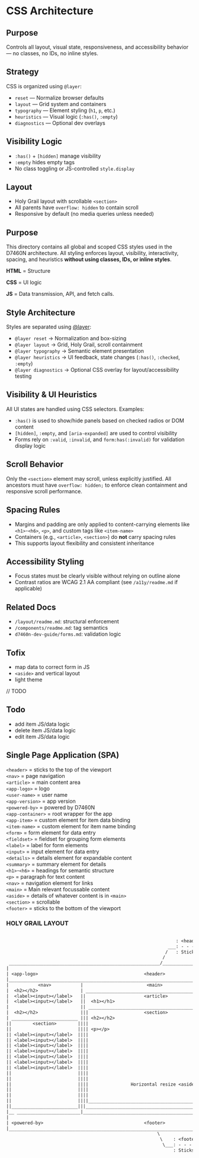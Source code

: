 # CSS Architecture

## Purpose

Controls all layout, visual state, responsiveness, and accessibility behavior — no classes, no IDs, no inline styles.

## Strategy

CSS is organized using `@layer`:
- `reset` — Normalize browser defaults
- `layout` — Grid system and containers
- `typography` — Element styling (`h1`, `p`, etc.)
- `heuristics` — Visual logic (`:has()`, `:empty`)
- `diagnostics` — Optional dev overlays

## Visibility Logic

- `:has()` + `[hidden]` manage visibility
- `:empty` hides empty tags
- No class toggling or JS-controlled `style.display`

## Layout

- Holy Grail layout with scrollable `<section>`
- All parents have `overflow: hidden` to contain scroll
- Responsive by default (no media queries unless needed)


## Purpose

This directory contains all global and scoped CSS styles used in the D7460N architecture. All styling enforces layout, visibility, interactivity, spacing, and heuristics **without using classes, IDs, or inline styles**.

**HTML** = Structure<br>

**CSS** = UI logic<br>

**JS** = Data transmission, API, and fetch calls.

## Style Architecture

Styles are separated using [@layer](https://developer.mozilla.org/en-US/docs/Web/CSS/@layer):

- `@layer reset` → Normalization and box-sizing
- `@layer layout` → Grid, Holy Grail, scroll containment
- `@layer typography` → Semantic element presentation
- `@layer heuristics` → UI feedback, state changes (`:has()`, `:checked`, `:empty`)
- `@layer diagnostics` → Optional CSS overlay for layout/accessibility testing

## Visibility & UI Heuristics

All UI states are handled using CSS selectors. Examples:

- `:has()` is used to show/hide panels based on checked radios or DOM content
- `[hidden]`, `:empty`, and `[aria-expanded]` are used to control visibility
- Forms rely on `:valid`, `:invalid`, and `form:has(:invalid)` for validation display logic

## Scroll Behavior

Only the `<section>` element may scroll, unless explicitly justified. All ancestors must have `overflow: hidden;` to enforce clean containment and responsive scroll performance.

## Spacing Rules

- Margins and padding are only applied to content-carrying elements like `<h1>`-`<h6>`, `<p>`, and custom tags like `<item-name>`
- Containers (e.g., `<article>`, `<section>`) do **not** carry spacing rules
- This supports layout flexibility and consistent inheritance

## Accessibility Styling

- Focus states must be clearly visible without relying on outline alone
- Contrast ratios are WCAG 2.1 AA compliant (see `/a11y/readme.md` if applicable)

## Related Docs

- `/layout/readme.md`: structural enforcement
- `/components/readme.md`: tag semantics
- `d7460n-dev-guide/forms.md`: validation logic

## Tofix

- map data to correct form in JS
- `<aside>` and vertical layout
- light theme

// TODO

## Todo

- add item JS/data logic
- delete item JS/data logic
- edit item JS/data logic

## Single Page Application (SPA)

`<header>` = sticks to the top of the viewport<br>
`<nav>` = page navigation<br>
`<article>` = main content area<br>
`<app-logo>` = logo<br>
`<user-name>` = user name<br>
`<app-version>` = app version<br>
`<powered-by>` = powered by D7460N<br>
`<app-container>` = root wrapper for the app<br>
`<app-item>` = custom element for item data binding<br>
`<item-name>` = custom element for item name binding<br>
`<form>` = form element for data entry<br>
`<fieldset>` = fieldset for grouping form elements<br>
`<label>` = label for form elements<br>
`<input>` = input element for data entry<br>
`<details>` = details element for expandable content<br>
`<summary>` = summary element for details<br>
`<h1>`-`<h6>` = headings for semantic structure<br>
`<p>` = paragraph for text content<br>
`<nav>` = navigation element for links<br>
`<main>` = Main relevant focussable content<br>
`<aside>` = details of whatever content is in `<main>`<br>
`<section>` = scrollable<br>
`<footer>` = sticks to the bottom of the viewport

### HOLY GRAIL LAYOUT

```txt

                                                                : <header>                                                : <viewport>
                                                             ___: - - - - -                                            ___: - - - - -
                                                            /   : Sticks to top of viewport                           /   : No scrollbar
                                                           /                                                         /
 _________________________________________________________/________________________________________________________ /
|                                                                                                                  |      : <aside>
| <app-logo>                                        <header>                                           <user-name> |   ___: - - - -
|__________________________________________________________________________________________________________________|  /   : Content
|           <nav>           |                        <main>                        |            <aside>            | /    : aware.
|  <h2></h2>                | ____________________________________________________ | <h2></h2>                     |/     : - - - -
|  <label><input></label>   ||                      <article>                     ||                               |      : Opens when
|  <label><input></label>   ||  <h1></h1>                                         || <form>                        |      : data is
|                           || __________________________________________________ || _____________________________ |      : present.
|  <h2></h2>                |||                     <section>                    ||||          <section>          ||
| _________________________ ||| <h2></h2>                                        ||||                             ||
||        <section>        ||||                                                  ||||  <fieldset>                 ||      : <section>
||                         |||| <p></p>                                          ||||    <label><input></label>   ||   ___: - - - -
|| <label><input></label>  ||||                                                  ||||  </fieldset>                ||  /   : Scrollable
|| <label><input></label>  ||||                                                  ||||                             || /
|| <label><input></label>  ||||                                                  ||||  <fieldset>                 ||/
|| <label><input></label>  ||||                                                  ||||    <label><input></label>   ||
|| <label><input></label>  ||||                                                  ||||                             ||
|| <label><input></label>  ||||                                                  ||||  <fieldset>                 ||
|| <label><input></label>  ||||                                                  ||||    <label><input></label>   ||
||                         ||||                                                  ||||  </fieldset>                ||
||                         ||||                                                  ||||                             ||
||                         ||||                Horizontal resize <aside> :____   ||||  <fieldset>                 ||
||                         ||||                                               \  ||||    <label><input></label>   ||
||                         ||||                                                \ ||||  </fieldset>                ||
||                         ||||_________________________________________________\||||_____________________________||
||_________________________|||____________________________________________________|| </form>                       |
|__ ________________________|______________________________________________________|_______________________________|
|                                                                                                                  |
| <powered-by>                                      <footer>                                         <app-version> |
|__________________________________________________________________________________________________________________|
                                                         \
                                                          \    : <footer>
                                                           \___: - - - -
                                                               : Sticks to bottom of view port


```
